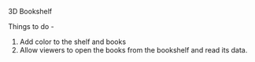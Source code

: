 3D Bookshelf

Things to do - 
1. Add color to the shelf and books
2. Allow viewers to open the books from the bookshelf and read its data.
